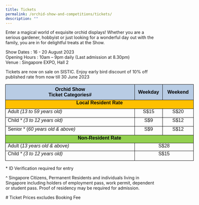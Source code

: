 ```yaml
---
title: Tickets
permalink: /orchid-show-and-competitions/tickets/
description: ""
---
```

Enter a magical world of exquisite orchid displays!  Whether you are a serious gardener, hobbyist or just looking for a wonderful day out with the family, you are in for delightful treats at the Show.  

Show Dates	  : 16 - 20 August 2023 <br>
Opening Hours : 10am – 9pm daily (Last admission at 8.30pm) <br>
Venue		 : Singapore EXPO, Hall 2

Tickets are now on sale on SISTIC. Enjoy early bird discount of 10% off published rate from now till 30 June 2023

   

<table class="MsoNormalTable" border="0" cellspacing="0" cellpadding="0" width="621" style="width:465.4pt;margin-left:-.5pt;border-collapse:collapse;mso-yfti-tbllook:
 1184;mso-padding-alt:0cm 0cm 0cm 0cm"><tbody><tr style="mso-yfti-irow:0;mso-yfti-firstrow:yes;height:26.3pt"><td width="452" style="width:339.05pt;border:solid windowtext 1.0pt;mso-border-alt:
  solid windowtext 1.0pt;mso-border-bottom-alt:solid windowtext .5pt;
  background:#B8CCE4;mso-background-themecolor:accent1;mso-background-themetint:
  102;padding:0cm 5.4pt 0cm 5.4pt;height:26.3pt"><p class="null" align="center" style="margin:0cm;text-align:center"><span class="null1"><b><span style="font-family:&quot;Arial&quot;,sans-serif;color:black;
  mso-color-alt:windowtext">Orchid Show</span></b></span><span style="font-family:&quot;Arial&quot;,sans-serif"></span></p><p class="null" align="center" style="margin:0cm;text-align:center"><span class="null1"><b><span style="font-family:&quot;Arial&quot;,sans-serif;color:black;
  mso-color-alt:windowtext">Ticket Categories#</span></b></span><b><i><span style="font-family:&quot;Arial&quot;,sans-serif"></span></i></b></p></td><td width="78" style="width:58.5pt;border:solid windowtext 1.0pt;border-left:
  none;mso-border-top-alt:solid windowtext 1.0pt;mso-border-bottom-alt:solid windowtext .5pt;
  mso-border-right-alt:solid windowtext 1.0pt;background:#B8CCE4;mso-background-themecolor:
  accent1;mso-background-themetint:102;padding:0cm 5.4pt 0cm 5.4pt;height:26.3pt"><p class="null" align="center" style="text-align:center"><span class="null1"><b><span style="font-family:&quot;Arial&quot;,sans-serif;color:black;mso-color-alt:windowtext">Weekday</span></b></span><span style="font-family:&quot;Arial&quot;,sans-serif"></span></p></td><td width="90" style="width:67.85pt;border:solid windowtext 1.0pt;border-left:
  none;mso-border-top-alt:solid windowtext 1.0pt;mso-border-bottom-alt:solid windowtext .5pt;
  mso-border-right-alt:solid windowtext 1.0pt;background:#B8CCE4;mso-background-themecolor:
  accent1;mso-background-themetint:102;padding:0cm 0cm 0cm 0cm;height:26.3pt"><p class="null" align="center" style="text-align:center"><span class="null1"><b><span style="font-family:&quot;Arial&quot;,sans-serif;color:black;mso-color-alt:windowtext">Weekend</span></b></span><span style="font-family:&quot;Arial&quot;,sans-serif"></span></p></td></tr><tr style="mso-yfti-irow:1;height:21.7pt"><td width="621" colspan="3" valign="top" style="width:465.4pt;border:solid windowtext 1.0pt;
  border-top:none;mso-border-top-alt:solid windowtext .5pt;background:#FFC000;
  padding:0cm 5.4pt 0cm 5.4pt;height:21.7pt"><p class="null" align="center" style="margin:0cm;text-align:center"><b><span style="font-family:&quot;Arial&quot;,sans-serif;color:black;mso-color-alt:windowtext">Local Resident Rate</span></b><span class="null1"><span style="font-family:&quot;Arial&quot;,sans-serif"></span></span></p></td></tr><tr style="mso-yfti-irow:2;height:21.7pt"><td width="452" valign="top" style="width:339.05pt;border:solid windowtext 1.0pt;
  border-top:none;padding:0cm 5.4pt 0cm 5.4pt;height:21.7pt"><p class="null" style="margin:0cm"><span style="font-family:&quot;Arial&quot;,sans-serif">Adult <i>(13 to 59 years old)</i></span></p></td><td width="78" valign="top" style="width:58.5pt;border-top:none;border-left:none;
  border-bottom:solid windowtext 1.0pt;border-right:solid windowtext 1.0pt;
  padding:0cm 5.4pt 0cm 5.4pt;height:21.7pt"><p class="null" align="center" style="margin:0cm;text-align:center"><span class="null1"><span style="font-family:&quot;Arial&quot;,sans-serif">S$15</span></span><span style="font-family:&quot;Arial&quot;,sans-serif"></span></p></td><td width="90" valign="top" style="width:67.85pt;border-top:none;border-left:
  none;border-bottom:solid windowtext 1.0pt;border-right:solid windowtext 1.0pt;
  padding:0cm 5.4pt 0cm 5.4pt;height:21.7pt"><p class="null" align="center" style="margin:0cm;text-align:center"><span class="null1"><span style="font-family:&quot;Arial&quot;,sans-serif">S$20</span></span><span style="font-family:&quot;Arial&quot;,sans-serif"></span></p></td></tr><tr style="mso-yfti-irow:3;height:21.7pt"><td width="452" valign="top" style="width:339.05pt;border:solid windowtext 1.0pt;
  border-top:none;mso-border-top-alt:solid windowtext 1.0pt;mso-border-alt:
  solid windowtext 1.0pt;mso-border-bottom-alt:solid windowtext .5pt;
  padding:0cm 5.4pt 0cm 5.4pt;height:21.7pt"><p class="null" style="margin:0cm"><span style="font-family:&quot;Arial&quot;,sans-serif">Child * <i>(3 to 12 years old)</i></span></p></td><td width="78" valign="top" style="width:58.5pt;border-top:none;border-left:none;
  border-bottom:solid windowtext 1.0pt;border-right:solid windowtext 1.0pt;
  mso-border-top-alt:solid windowtext 1.0pt;mso-border-top-alt:solid windowtext 1.0pt;
  mso-border-bottom-alt:solid windowtext .5pt;mso-border-right-alt:solid windowtext 1.0pt;
  padding:0cm 5.4pt 0cm 5.4pt;height:21.7pt"><p class="null" align="center" style="margin:0cm;text-align:center"><span class="null1"><span style="font-family:&quot;Arial&quot;,sans-serif">S$9</span></span><span style="font-family:&quot;Arial&quot;,sans-serif"></span></p></td><td width="90" valign="top" style="width:67.85pt;border-top:none;border-left:
  none;border-bottom:solid windowtext 1.0pt;border-right:solid windowtext 1.0pt;
  mso-border-top-alt:solid windowtext 1.0pt;mso-border-top-alt:solid windowtext 1.0pt;
  mso-border-bottom-alt:solid windowtext .5pt;mso-border-right-alt:solid windowtext 1.0pt;
  padding:0cm 5.4pt 0cm 5.4pt;height:21.7pt"><p class="null" align="center" style="margin:0cm;text-align:center"><span class="null1"><span style="font-family:&quot;Arial&quot;,sans-serif">S$12</span></span><span style="font-family:&quot;Arial&quot;,sans-serif"></span></p></td></tr><tr style="mso-yfti-irow:4;height:21.7pt"><td width="452" valign="top" style="width:339.05pt;border:solid windowtext 1.0pt;
  border-top:none;mso-border-top-alt:solid windowtext .5pt;padding:0cm 5.4pt 0cm 5.4pt;
  height:21.7pt"><p class="null" style="margin:0cm"><span style="font-family:&quot;Arial&quot;,sans-serif">Senior * (<i>60 years old &amp; above)</i></span></p></td><td width="78" valign="top" style="width:58.5pt;border-top:none;border-left:none;
  border-bottom:solid windowtext 1.0pt;border-right:solid windowtext 1.0pt;
  mso-border-top-alt:solid windowtext .5pt;padding:0cm 5.4pt 0cm 5.4pt;
  height:21.7pt"><p class="null" align="center" style="margin:0cm;text-align:center"><span class="null1"><span style="font-family:&quot;Arial&quot;,sans-serif">S$9</span></span></p></td><td width="90" valign="top" style="width:67.85pt;border-top:none;border-left:
  none;border-bottom:solid windowtext 1.0pt;border-right:solid windowtext 1.0pt;
  mso-border-top-alt:solid windowtext .5pt;padding:0cm 5.4pt 0cm 5.4pt;
  height:21.7pt"><p class="null" align="center" style="margin:0cm;text-align:center"><span class="null1"><span style="font-family:&quot;Arial&quot;,sans-serif">S$12</span></span></p></td></tr><tr style="mso-yfti-irow:5;height:19.45pt"><td width="621" colspan="3" valign="top" style="width:465.4pt;border:solid windowtext 1.0pt;
  border-top:none;background:#92D050;padding:0cm 5.4pt 0cm 5.4pt;height:19.45pt"><p class="null" align="center" style="margin:0cm;text-align:center"><b><span style="font-family:&quot;Arial&quot;,sans-serif;color:black;mso-color-alt:windowtext">Non-Resident Rate</span></b><span class="null1"><span style="font-family:&quot;Arial&quot;,sans-serif"></span></span></p></td></tr><tr style="mso-yfti-irow:6;height:19.45pt"><td width="452" valign="top" style="width:339.05pt;border:solid windowtext 1.0pt;
  border-top:none;padding:0cm 5.4pt 0cm 5.4pt;height:19.45pt"><p class="null" style="margin:0cm"><span style="font-family:&quot;Arial&quot;,sans-serif">Adult (<i>13 years old &amp; above)</i></span></p></td><td width="168" colspan="2" valign="top" style="width:126.35pt;border-top:none;
  border-left:none;border-bottom:solid windowtext 1.0pt;border-right:solid windowtext 1.0pt;
  padding:0cm 5.4pt 0cm 5.4pt;height:19.45pt"><p class="null" align="center" style="margin:0cm;text-align:center"><span class="null1"><span style="font-family:&quot;Arial&quot;,sans-serif">S$28</span></span><span style="font-family:&quot;Arial&quot;,sans-serif"></span></p></td></tr><tr style="mso-yfti-irow:7;mso-yfti-lastrow:yes;height:23.85pt"><td width="452" valign="top" style="width:339.05pt;border:solid windowtext 1.0pt;
  border-top:none;padding:0cm 5.4pt 0cm 5.4pt;height:23.85pt"><p class="null" style="margin:0cm"><span style="font-family:&quot;Arial&quot;,sans-serif">Child * <i>(3 to 12 years old)</i></span></p></td><td width="168" colspan="2" valign="top" style="width:126.35pt;border-top:none;
  border-left:none;border-bottom:solid windowtext 1.0pt;border-right:solid windowtext 1.0pt;
  padding:0cm 5.4pt 0cm 5.4pt;height:23.85pt"><p class="null" align="center" style="margin:0cm;text-align:center"><span class="null1"><span style="font-family:&quot;Arial&quot;,sans-serif">S$15</span></span><span style="font-family:&quot;Arial&quot;,sans-serif"></span></p></td></tr></tbody></table>
	
	

\* ID Verification required for entry

^ Singapore Citizens, Permanent Residents and individuals living in Singapore including holders of employment pass, work permit, dependent or student pass. Proof of residency may be required for admission.

\# Ticket Prices excludes Booking Fee